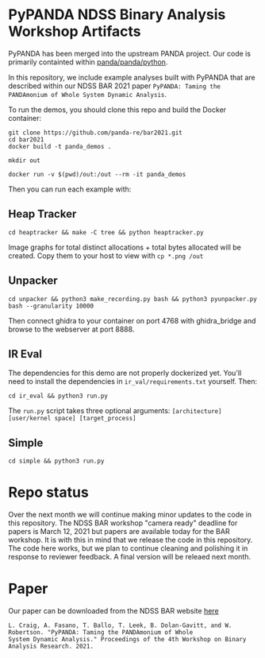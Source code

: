 PyPANDA NDSS Binary Analysis Workshop Artifacts
===

PyPANDA has been merged into the upstream PANDA project. Our code is primarily containted within [panda/panda/python](http://github.com/panda-re/panda/panda/python).

In this repository, we include example analyses built with PyPANDA that are described within our NDSS BAR 2021 paper `PyPANDA: Taming the PANDAmonium of Whole System Dynamic Analysis`.

To run the demos, you should clone this repo and build the Docker container:
```
git clone https://github.com/panda-re/bar2021.git
cd bar2021
docker build -t panda_demos .

mkdir out

docker run -v $(pwd)/out:/out --rm -it panda_demos
```

Then you can run each example with:

## Heap Tracker

```
cd heaptracker && make -C tree && python heaptracker.py
````
Image graphs for total distinct allocations + total bytes allocated will be created. Copy them to your host to view with `cp *.png /out`

## Unpacker
```
cd unpacker && python3 make_recording.py bash && python3 pyunpacker.py bash --granularity 10000
```
Then connect ghidra to your container on port 4768 with ghidra_bridge and browse to the webserver at port 8888.

## IR Eval
The dependencies for this demo are not properly dockerized yet. You'll need to install the dependencies in `ir_val/requirements.txt` yourself. Then:
```
cd ir_eval && python3 run.py
```
The `run.py` script takes three optional arguments: `[architecture] [user/kernel space] [target_process]`

## Simple
```
cd simple && python3 run.py
```

Repo status
===
Over the next month we will continue making minor updates to the code in this repository.
The NDSS BAR workshop "camera ready" deadline for papers is March 12, 2021 but papers are available today for the BAR workshop.
It is with this in mind that we release the code in this repository.
The code here works, but we plan to continue cleaning and polishing it in response to reviewer feedback.
A final version will be releaed next month.

Paper
====
Our paper can be downloaded from the NDSS BAR website [here](https://www.ndss-symposium.org/ndss-program/bar-2021/)
```
L. Craig, A. Fasano, T. Ballo, T. Leek, B. Dolan-Gavitt, and W. Robertson. "PyPANDA: Taming the PANDAmonium of Whole
System Dynamic Analysis." Proceedings of the 4th Workshop on Binary Analysis Research. 2021.
